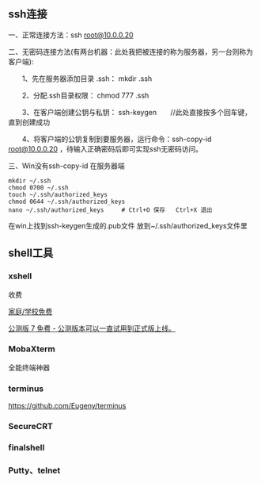 
## ssh连接
一、正常连接方法：ssh root@10.0.0.20

二、无密码连接方法(有两台机器：此处我把被连接的称为服务器，另一台则称为客户端):

　　1、先在服务器添加目录 .ssh： mkdir  .ssh

　　2、分配.ssh目录权限： chmod 777 .ssh

　　3、在客户端创建公钥与私钥： ssh-keygen　　//此处直接按多个回车键，直到创建成功

　　4、将客户端的公钥复制到要服务器，运行命令：ssh-copy-id root@10.0.0.20 ，待输入正确密码后即可实现ssh无密码访问。

三、Win没有ssh-copy-id
在服务器端
```
mkdir ~/.ssh
chmod 0700 ~/.ssh
touch ~/.ssh/authorized_keys
chmod 0644 ~/.ssh/authorized_keys
nano ~/.ssh/authorized_keys     # Ctrl+O 保存   Ctrl+X 退出
```
在win上找到ssh-keygen生成的.pub文件 放到~/.ssh/authorized_keys文件里

## shell工具
### xshell
收费

[家庭/学校免费](https://www.netsarang.com/zh/free-for-home-school/)

[公测版 7 免费 - 公测版本可以一直试用到正式版上线。](https://www.netsarang.com/zh/version-7-open-beta/)

### MobaXterm
全能终端神器

### terminus
https://github.com/Eugeny/terminus

### SecureCRT

### finalshell

### Putty、telnet